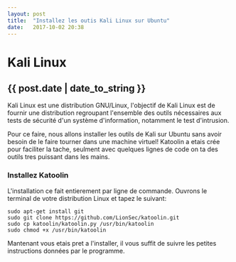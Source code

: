 ```yaml
---
layout: post
title:  "Installez les outis Kali Linux sur Ubuntu"
date:   2017-10-02 20:38
---
```

# Kali Linux
## {{ post.date | date_to_string }}

Kali Linux est une distribution GNU/Linux, l'objectif de Kali Linux est de fournir une distribution regroupant l'ensemble des outils nécessaires aux tests de sécurité d'un système d'information, notamment le test d'intrusion.

Pour ce faire, nous allons installer les outils de Kali sur Ubuntu sans avoir besoin de le faire tourner dans une machine virtuel!
Katoolin a etais crée pour faciliter la tache, seulment avec quelques lignes de code on ta des outils tres puissant dans les mains.

### Installez Katoolin

L'installation ce fait entierement par ligne de commande. Ouvrons le terminal de votre distribution Linux et tapez le suivant:
```
sudo apt-get install git
sudo git clone https://github.com/LionSec/katoolin.git
sudo cp katoolin/katoolin.py /usr/bin/katoolin
sudo chmod +x /usr/bin/katoolin
```
Mantenant vous etais pret a l'installer, il vous suffit de suivre les petites instructions données par le programme.
